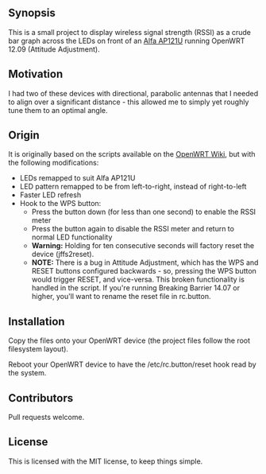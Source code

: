 ## Synopsis

This is a small project to display wireless signal strength (RSSI) as a crude bar graph across the LEDs on front of an [Alfa AP121U](https://wiki.openwrt.org/toh/alfa.network/hornet-ub) running OpenWRT 12.09 (Attitude Adjustment).

## Motivation

I had two of these devices with directional, parabolic antennas that I needed to align over a significant distance - this allowed me to simply yet roughly tune them to an optimal angle.

## Origin

It is originally based on the scripts available on the [OpenWRT Wiki](https://wiki.openwrt.org/doc/howto/led.wifi.meter), but with the following modifications:

 * LEDs remapped to suit Alfa AP121U
 * LED pattern remapped to be from left-to-right, instead of right-to-left
 * Faster LED refresh
 * Hook to the WPS button:
   * Press the button down (for less than one second) to enable the RSSI meter
   * Press the button again to disable the RSSI meter and return to normal LED functionality
   * **Warning:** Holding for ten consecutive seconds will factory reset the device (jffs2reset).
   * **NOTE:** There is a bug in Attitude Adjustment, which has the WPS and RESET buttons configured backwards - so, pressing the WPS button would trigger RESET, and vice-versa. This broken functionality is handled in the script. If you're running Breaking Barrier 14.07 or higher, you'll want to rename the reset file in rc.button.

## Installation

Copy the files onto your OpenWRT device (the project files follow the root filesystem layout).

Reboot your OpenWRT device to have the /etc/rc.button/reset hook read by the system.

## Contributors

Pull requests welcome.

## License

This is licensed with the MIT license, to keep things simple.
